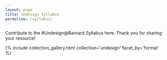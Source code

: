 ```yaml
---
layout: page
title: Undesign Syllabus
permalink: /syllabus/
---
```


Contribute to the #Undesign@Barnard Syllabus here. Thank you for sharing your resource!


{% include collection_gallery.html collection='undesign' facet_by='format' %}